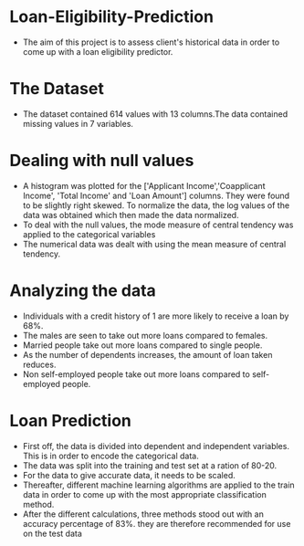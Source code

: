 # Loan-Eligibility-Prediction
- The aim of this project is to assess client's historical data in order to come up with a loan eligibility predictor.

# The Dataset
- The dataset contained 614 values with 13 columns.The data contained missing values in 7 variables.

# Dealing with null values
- A histogram was plotted for the ['Applicant Income','Coapplicant Income', 'Total Income' and 'Loan Amount'] columns. They were found to be slightly right skewed. To normalize the data, the log values of the data was obtained which then made the data normalized.
- To deal with the null values, the mode measure of central tendency was applied to the categorical variables
- The numerical data was dealt with using the mean measure of central tendency.

# Analyzing the data
- Individuals with a credit history of 1 are more likely to receive a loan by 68%.
- The males are seen to take out more loans compared to females.
- Married people take out more loans compared to single people.
- As the number of dependents increases, the amount of loan taken reduces.
- Non self-employed people take out more loans compared to self-employed people.

# Loan Prediction
- First off, the data is divided into dependent and independent variables. This is in order to encode the categorical data.
- The data was split into the training and test set at a ration of 80-20.
- For the data to give accurate data, it needs to be scaled.
- Thereafter, different machine learning algorithms are applied to the train data in order to come up with the most appropriate classification method.
- After the different calculations, three methods stood out with an accuracy percentage of 83%. they are therefore recommended for use on the test data
